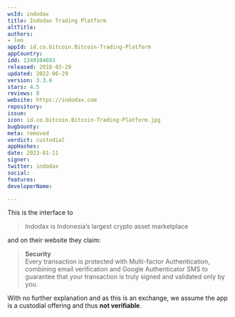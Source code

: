 ```yaml
---
wsId: indodax
title: Indodax Trading Platform
altTitle: 
authors:
- leo
appId: id.co.bitcoin.Bitcoin-Trading-Platform
appCountry: 
idd: 1349104693
released: 2018-03-29
updated: 2022-06-29
version: 3.3.6
stars: 4.5
reviews: 8
website: https://indodax.com
repository: 
issue: 
icon: id.co.bitcoin.Bitcoin-Trading-Platform.jpg
bugbounty: 
meta: removed
verdict: custodial
appHashes: 
date: 2023-01-11
signer: 
twitter: indodax
social: 
features: 
developerName: 

---
```


This is the interface to

> Indodax is Indonesia’s largest crypto asset marketplace

and on their website they claim:

> **Security**<br>
  Every transaction is protected with Multi-factor Authentication, combining
  email verification and Google Authenticator SMS to guarantee that your
  transaction is truly signed and validated only by you.

With no further explanation and as this is an exchange, we assume the app is a
custodial offering and thus **not verifiable**.
